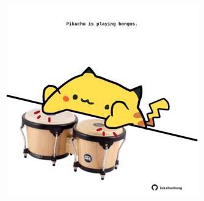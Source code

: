 <!-- built at 18/05/2022, 12:00:55 UTC -->
<p align="center">
  <img width="500" height="500" src="./ReadmeImage.svg">
</p>
